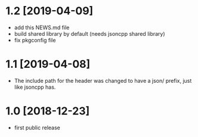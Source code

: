 1.2 [2019-04-09]
================

* add this NEWS.md file
* build shared library by default (needs jsoncpp shared library)
* fix pkgconfig file


1.1 [2019-04-08]
================

* The include path for the header was changed to have a json/
  prefix, just like jsoncpp has.


1.0 [2018-12-23]
================

* first public release
